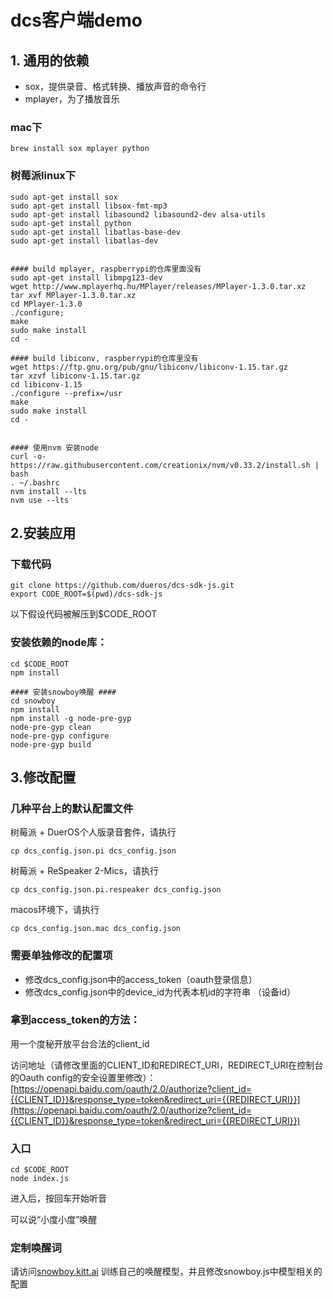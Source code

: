 # dcs客户端demo

## 1. 通用的依赖
  * sox，提供录音、格式转换、播放声音的命令行
  * mplayer，为了播放音乐


### mac下
```shell
brew install sox mplayer python

```

### 树莓派linux下
```shell
sudo apt-get install sox
sudo apt-get install libsox-fmt-mp3
sudo apt-get install libasound2 libasound2-dev alsa-utils
sudo apt-get install python
sudo apt-get install libatlas-base-dev
sudo apt-get install libatlas-dev


#### build mplayer, raspberrypi的仓库里面没有
sudo apt-get install libmpg123-dev
wget http://www.mplayerhq.hu/MPlayer/releases/MPlayer-1.3.0.tar.xz
tar xvf MPlayer-1.3.0.tar.xz
cd MPlayer-1.3.0
./configure;
make
sudo make install
cd -

#### build libiconv, raspberrypi的仓库里没有
wget https://ftp.gnu.org/pub/gnu/libiconv/libiconv-1.15.tar.gz
tar xzvf libiconv-1.15.tar.gz
cd libiconv-1.15
./configure --prefix=/usr
make
sudo make install
cd -


#### 使用nvm 安装node
curl -o- https://raw.githubusercontent.com/creationix/nvm/v0.33.2/install.sh | bash
. ~/.bashrc
nvm install --lts
nvm use --lts

```




## 2.安装应用

### 下载代码

```shell
git clone https://github.com/dueros/dcs-sdk-js.git
export CODE_ROOT=$(pwd)/dcs-sdk-js
```
以下假设代码被解压到$CODE_ROOT

### 安装依赖的node库：

```shell
cd $CODE_ROOT
npm install

#### 安装snowboy唤醒 ####
cd snowboy
npm install
npm install -g node-pre-gyp
node-pre-gyp clean
node-pre-gyp configure
node-pre-gyp build
```

## 3.修改配置

### 几种平台上的默认配置文件

树莓派 + DuerOS个人版录音套件，请执行

```shell
cp dcs_config.json.pi dcs_config.json
```

树莓派 + ReSpeaker 2-Mics，请执行

```shell
cp dcs_config.json.pi.respeaker dcs_config.json
```

macos环境下，请执行
```shell
cp dcs_config.json.mac dcs_config.json
```

### 需要单独修改的配置项
* 修改dcs_config.json中的access_token（oauth登录信息）
* 修改dcs_config.json中的device_id为代表本机id的字符串 （设备id）


### 拿到access_token的方法：

用一个度秘开放平台合法的client_id

访问地址（请修改里面的CLIENT_ID和REDIRECT_URI，REDIRECT_URI在控制台的Oauth config的安全设置里修改）：[https://openapi.baidu.com/oauth/2.0/authorize?client_id={{CLIENT_ID}}&response_type=token&redirect_uri={{REDIRECT_URI}}](https://openapi.baidu.com/oauth/2.0/authorize?client_id={{CLIENT_ID}}&response_type=token&redirect_uri={{REDIRECT_URI}})

### 入口

```shell
cd $CODE_ROOT
node index.js
```

进入后，按回车开始听音

可以说“小度小度”唤醒


### 定制唤醒词

请访问[snowboy.kitt.ai](http://snowboy.kitt.ai/) 训练自己的唤醒模型，并且修改snowboy.js中模型相关的配置
